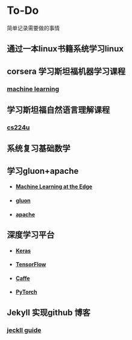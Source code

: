 # To-Do

简单记录需要做的事情



## 通过一本linux书籍系统学习linux

## corsera 学习斯坦福机器学习课程

### [machine learning](https://www.coursera.org/learn/machine-learning)

## 学习斯坦福自然语言理解课程

### [cs224u](https://web.stanford.edu/class/cs224u/)

## 系统复习基础数学

## 学习gluon+apache

- #### [Machine Learning at the Edge](https://www.ugent.be/ea/idlab/en/research/ai-for-robotics-and-iot/machine-learning-at-the-edge.htm)
- #### [gluon](https://zh.gluon.ai/index.html)
- #### [apache](https://github.com/apache/incubator-mxnet)

## 深度学习平台

- ####  [Keras](https://keras.io/zh/)

- #### [TensorFlow](https://www.tensorflow.org/?hl=zh-cn)

- #### [Caffe](http://caffe.berkeleyvision.org/)

- #### [PyTorch](https://pytorch.org/)

## Jekyll 实现github 博客

### [jeckll guide](https://jekyllrb.com/docs/quickstart/)

